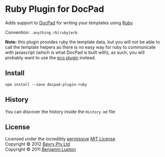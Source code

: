 # Ruby Plugin for DocPad
Adds support to [DocPad](https://docpad.org) for writing your templates using [Ruby](http://en.wikipedia.org/wiki/ERuby)

Convention:  `.anything.rb|ruby|erb`

**Note:** this plugin provides ruby the template data, but you will not be able to call the template helpers as there is no easy way for ruby to communicate with javascript (which is what DocPad is built with), as such, you will probably want to use the [eco plugin](http://docpad.org/plugin/eco) instead.


## Install

```
npm install --save docpad-plugin-ruby
```


## History
You can discover the history inside the `History.md` file


## License
Licensed under the incredibly [permissive](http://en.wikipedia.org/wiki/Permissive_free_software_licence) [MIT License](http://creativecommons.org/licenses/MIT/)
<br/>Copyright &copy; 2012 [Bevry Pty Ltd](http://bevry.me)
<br/>Copyright &copy; 2011 [Benjamin Lupton](http://balupton.com)
